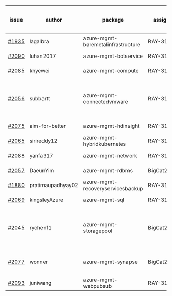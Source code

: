 | issue | author | package | assignee | bot advice | created date of issue | delay from created date |
| ------ | ------ | ------ | ------ | ------ | ------ | :-----: |
| [#1935](https://github.com/Azure/sdk-release-request/issues/1935) | lagalbra | azure-mgmt-baremetalinfrastructure | RAY-316 |   | 2021-09-09 | 31 |
| [#2090](https://github.com/Azure/sdk-release-request/issues/2090) | luhan2017 | azure-mgmt-botservice | RAY-316 |   | 2021-10-09 | 2 |
| [#2085](https://github.com/Azure/sdk-release-request/issues/2085) | khyewei | azure-mgmt-compute | RAY-316 |   | 2021-10-08 | 2 |
| [#2056](https://github.com/Azure/sdk-release-request/issues/2056) | subbartt | azure-mgmt-connectedvmware | RAY-316 | delay for a long time and better to handle now. | 2021-10-02 | 8 |
| [#2075](https://github.com/Azure/sdk-release-request/issues/2075) | aim-for-better | azure-mgmt-hdinsight | RAY-316 |   | 2021-10-08 | 3 |
| [#2065](https://github.com/Azure/sdk-release-request/issues/2065) | sirireddy12 | azure-mgmt-hybridkubernetes | RAY-316 |   | 2021-10-04 | 6 |
| [#2088](https://github.com/Azure/sdk-release-request/issues/2088) | yanfa317 | azure-mgmt-network | RAY-316 |   | 2021-10-08 | 2 |
| [#2057](https://github.com/Azure/sdk-release-request/issues/2057) | DaeunYim | azure-mgmt-rdbms | BigCat20196 |   | 2021-10-03 | 7 |
| [#1880](https://github.com/Azure/sdk-release-request/issues/1880) | pratimaupadhyay02 | azure-mgmt-recoveryservicesbackup | RAY-316 |   | 2021-08-23 | 48 |
| [#2069](https://github.com/Azure/sdk-release-request/issues/2069) | kingsleyAzure | azure-mgmt-sql | RAY-316 |   | 2021-10-05 | 5 |
| [#2045](https://github.com/Azure/sdk-release-request/issues/2045) | rychenf1 | azure-mgmt-storagepool | BigCat20196 | delay for a long time and better to handle now. | 2021-09-28 | 12 |
| [#2077](https://github.com/Azure/sdk-release-request/issues/2077) | wonner | azure-mgmt-synapse | BigCat20196 | new comment for author. | 2021-10-08 | 2 |
| [#2093](https://github.com/Azure/sdk-release-request/issues/2093) | juniwang | azure-mgmt-webpubsub | RAY-316 |   | 2021-10-11 | 0 |
